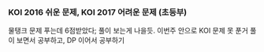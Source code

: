 ### KOI 2016 쉬운 문제, KOI 2017 어려운 문제 (초등부)

물탱크 문제 푸는데 6점받았다; 풀이 보는게 나을듯.
이번주 안으로 KOI 문제 못 푼거 풀이 보면서 공부하고, DP 이어서 공부하기
